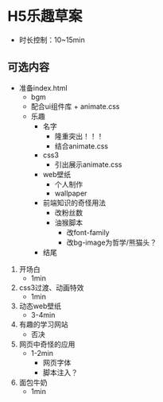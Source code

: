 # H5乐趣草案

- 时长控制：10~15min

## 可选内容

- 准备index.html
  - bgm
  - 配合ui组件库 + animate.css
  - 乐趣
    - 名字
      - 隆重突出！！！
      - 结合animate.css
    - css3
      - 引出展示animate.css
    - web壁纸
      - 个人制作
      - wallpaper
    - 前端知识的奇怪用法
      - 改粉丝数
      - 油猴脚本
        - 改font-family
        - 改bg-image为哲学/熊猫头？
    - 结尾
  

1. 开场白
   - 1min
2. css3过渡、动画特效
   - 1min
3. 动态web壁纸
   - 3-4min
4. 有趣的学习网站
   - 否决
5. 网页中奇怪的应用
   - 1-2min
     - 网页字体
     - 脚本注入？
6. 面包牛奶
   - 1min